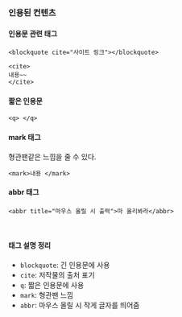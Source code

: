 ### 인용된 컨텐츠  

#### 인용문 관련 태그  
```
<blockquote cite="사이트 링크"></blockquote>
```

```
<cite>
내용~~ 
</cite>
```

#### 짧은 인용문  
```
<q> </q>
```

#### mark 태그 
형관팬같은 느낌을 줄 수 있다.  
```
<mark>내용 </mark>
```

#### abbr 태그  
```
<abbr title="마우스 올릴 시 출력">마 올리봐라</abbr>
``` 


<br>

#### 태그 설명 정리 
- `blockquote`: 긴 인용문에 사용   
- `cite`: 저작물의 출처 표기 
- `q`: 짧은 인용문에 사용   
- `mark`: 형관팬 느낌    
- `abbr`: 마우스 올릴 시 작게 글자를 띄어줌  
